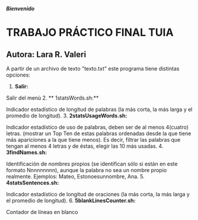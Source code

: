 ***Bienvenido***

# TRABAJO PRÁCTICO FINAL TUIA
## Autora: Lara R. Valeri

A partir de un archivo de texto "texto.txt" este programa tiene distintas opciones:

1. **Salir:** 

Salir del menù
2. ** 1statsWords.sh:**

Indicador estadístico de longitud de palabras (la más corta, la más larga y el
promedio de longitud).
3. **2statsUsageWords.sh:**

Indicador estadístico de uso de palabras, deben ser de al menos 4(cuatro)
letras. (mostrar un Top Ten de estas palabras ordenadas desde la que tiene
más apariciones a la que tiene menos). Es decir, filtrar las palabras que
tengan al menos 4 letras y de éstas, elegir las 10 más usadas.
4. **3findNames.sh:**

Identificación de nombres propios (se identifican sólo si están en este formato
Nnnnnnnnn), aunque la palabra no sea un nombre propio realmente.
Ejemplos: Mateo, Estonoesunnombre, Ana.
5. **4statsSentences.sh:**

Indicador estadístico de longitud de oraciones (la más corta, la más larga y el
promedio de longitud).
6. **5blankLinesCounter.sh:**

Contador de líneas en blanco
